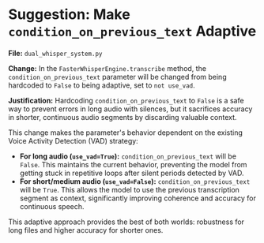 # Suggestion: Make `condition_on_previous_text` Adaptive

**File:** `dual_whisper_system.py`

**Change:** In the `FasterWhisperEngine.transcribe` method, the `condition_on_previous_text` parameter will be changed from being hardcoded to `False` to being adaptive, set to `not use_vad`.

**Justification:**
Hardcoding `condition_on_previous_text` to `False` is a safe way to prevent errors in long audio with silences, but it sacrifices accuracy in shorter, continuous audio segments by discarding valuable context.

This change makes the parameter's behavior dependent on the existing Voice Activity Detection (VAD) strategy:

- **For long audio (`use_vad=True`):** `condition_on_previous_text` will be `False`. This maintains the current behavior, preventing the model from getting stuck in repetitive loops after silent periods detected by VAD.
- **For short/medium audio (`use_vad=False`):** `condition_on_previous_text` will be `True`. This allows the model to use the previous transcription segment as context, significantly improving coherence and accuracy for continuous speech.

This adaptive approach provides the best of both worlds: robustness for long files and higher accuracy for shorter ones.
